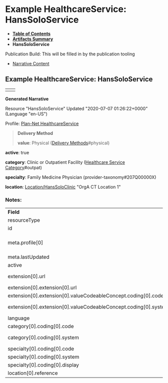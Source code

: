 # Example HealthcareService: HansSoloService

* [**Table of Contents**](toc.html)
* [**Artifacts Summary**](artifacts.html)
* **HansSoloService**

Publication Build: This will be filled in by the publication tooling

* [Narrative Content](#)

## Example HealthcareService: HansSoloService

|  |  |
| --- | --- |
|  | |

**Generated Narrative**

Resource "HansSoloService" Updated "2020-07-07 01:26:22+0000" (Language "en-US")

Profile: [Plan-Net HealthcareService](StructureDefinition-plannet-HealthcareService.html)

> **Delivery Method**
>
> **value**: Physical  ([Delivery Methods](CodeSystem-DeliveryMethodCS.html)#physical)

**active**: true

**category**: Clinic or Outpatient Facility  ([Healthcare Service Category](CodeSystem-HealthcareServiceCategoryCS.html)#outpat)

**specialty**: Family Medicine Physician  (provider-taxonomy#207Q00000X)

**location**: [Location/HansSoloClinic](Location-HansSoloClinic.html) "OrgA CT Location 1"

### Notes:

|  |  |
| --- | --- |
| **Field** | **Value** |
| resourceType | "HealthcareService" |
| id | "HansSoloService" |
| meta.profile[0] | "http://hl7.org/fhir/us/davinci-pdex-plan-net/StructureDefinition/plannet-HealthcareService" |
| meta.lastUpdated | "2020-07-07T13:26:22.0314215+00:00" |
| active | "true" |
| extension[0].url | "http://hl7.org/fhir/us/davinci-pdex-plan-net/StructureDefinition/delivery-method" |
| extension[0].extension[0].url | "type" |
| extension[0].extension[0].valueCodeableConcept.coding[0].code | #physical |
| extension[0].extension[0].valueCodeableConcept.coding[0].system | "http://hl7.org/fhir/us/davinci-pdex-plan-net/CodeSystem/DeliveryMethodCS" |
| language | "en-US" |
| category[0].coding[0].code | #outpat |
| category[0].coding[0].system | "http://hl7.org/fhir/us/davinci-pdex-plan-net/CodeSystem/HealthcareServiceCategoryCS" |
| specialty[0].coding[0].code | #207Q00000X |
| specialty[0].coding[0].system | "http://nucc.org/provider-taxonomy" |
| specialty[0].coding[0].display | "Family Medicine Physician" |
| location[0].reference | "Location/HansSoloClinic" |